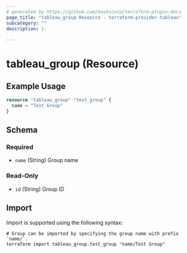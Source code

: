 ```yaml
---
# generated by https://github.com/hashicorp/terraform-plugin-docs
page_title: "tableau_group Resource - terraform-provider-tableau"
subcategory: ""
description: |-
  
---
```


# tableau_group (Resource)



## Example Usage

```terraform
resource "tableau_group" "test_group" {
  name = "Test Group"
}
```

<!-- schema generated by tfplugindocs -->
## Schema

### Required

- `name` (String) Group name

### Read-Only

- `id` (String) Group ID

## Import

Import is supported using the following syntax:

```shell
# Group can be imported by specifying the group name with prefix `name/`.
terraform import tableau_group.test_group "name/Test Group"
```
